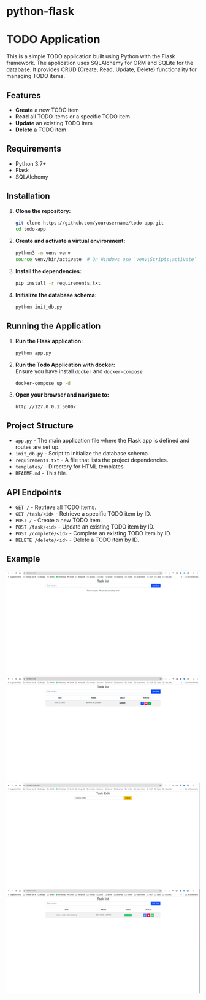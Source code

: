 # python-flask

# TODO Application

This is a simple TODO application built using Python with the Flask framework. The application uses SQLAlchemy for ORM and SQLite for the database. It provides CRUD (Create, Read, Update, Delete) functionality for managing TODO items.

## Features

- **Create** a new TODO item
- **Read** all TODO items or a specific TODO item
- **Update** an existing TODO item
- **Delete** a TODO item

## Requirements

- Python 3.7+
- Flask
- SQLAlchemy

## Installation

1. **Clone the repository:**

    ```sh
    git clone https://github.com/yourusername/todo-app.git
    cd todo-app
    ```

2. **Create and activate a virtual environment:**

    ```sh
    python3 -m venv venv
    source venv/bin/activate  # On Windows use `venv\Scripts\activate`
    ```

3. **Install the dependencies:**

    ```sh
    pip install -r requirements.txt
    ```

4. **Initialize the database schema:**

    ```sh
    python init_db.py
    ```

## Running the Application

1. **Run the Flask application:**

    ```sh
    python app.py
    ```

2. **Run the Todo Application with docker:**
    <br/> Ensure you have install `docker` and `docker-compose`
    ```sh
    docker-compose up -d
    ```

3. **Open your browser and navigate to:**

    ```
    http://127.0.0.1:5000/
    ```

## Project Structure


- `app.py` - The main application file where the Flask app is defined and routes are set up.
- `init_db.py` - Script to initialize the database schema.
- `requirements.txt` - A file that lists the project dependencies.
- `templates/` - Directory for HTML templates.
- `README.md` - This file.

## API Endpoints

- `GET /` - Retrieve all TODO items.
- `GET /task/<id>` - Retrieve a specific TODO item by ID.
- `POST /` - Create a new TODO item.
- `POST /task/<id>` - Update an existing TODO item by ID.
- `POST /complete/<id>` - Complete an existing TODO item by ID.
- `DELETE /delete/<id>` - Delete a TODO item by ID.

## Example

![Home Page](result/home.png)
![List Data](result/add-list.png)
![Edit Page](result/edit-page.png)
![Completed Page](result/completed.png)
